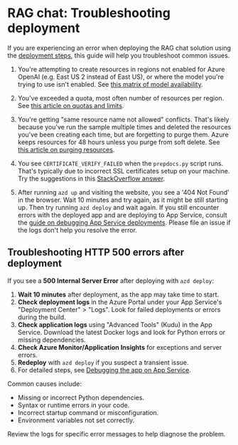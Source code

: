 # RAG chat: Troubleshooting deployment

If you are experiencing an error when deploying the RAG chat solution using the [deployment steps](../README.md#deploying), this guide will help you troubleshoot common issues.

1. You're attempting to create resources in regions not enabled for Azure OpenAI (e.g. East US 2 instead of East US), or where the model you're trying to use isn't enabled. See [this matrix of model availability](https://aka.ms/oai/models).

1. You've exceeded a quota, most often number of resources per region. See [this article on quotas and limits](https://aka.ms/oai/quotas).

1. You're getting "same resource name not allowed" conflicts. That's likely because you've run the sample multiple times and deleted the resources you've been creating each time, but are forgetting to purge them. Azure keeps resources for 48 hours unless you purge from soft delete. See [this article on purging resources](https://learn.microsoft.com/azure/cognitive-services/manage-resources?tabs=azure-portal#purge-a-deleted-resource).

1. You see `CERTIFICATE_VERIFY_FAILED` when the `prepdocs.py` script runs. That's typically due to incorrect SSL certificates setup on your machine. Try the suggestions in this [StackOverflow answer](https://stackoverflow.com/a/43855394).

1. After running `azd up` and visiting the website, you see a '404 Not Found' in the browser. Wait 10 minutes and try again, as it might be still starting up. Then try running `azd deploy` and wait again. If you still encounter errors with the deployed app and are deploying to App Service, consult the [guide on debugging App Service deployments](/docs/appservice.md). Please file an issue if the logs don't help you resolve the error.

## Troubleshooting HTTP 500 errors after deployment

If you see a **500 Internal Server Error** after deploying with `azd deploy`:

1. **Wait 10 minutes** after deployment, as the app may take time to start.
2. **Check deployment logs** in the Azure Portal under your App Service's "Deployment Center" > "Logs". Look for failed deployments or errors during the build.
3. **Check application logs** using "Advanced Tools" (Kudu) in the App Service. Download the latest Docker logs and look for Python errors or missing dependencies.
4. **Check Azure Monitor/Application Insights** for exceptions and server errors.
5. **Redeploy** with `azd deploy` if you suspect a transient issue.
6. For detailed steps, see [Debugging the app on App Service](appservice.md).

Common causes include:
- Missing or incorrect Python dependencies.
- Syntax or runtime errors in your code.
- Incorrect startup command or misconfiguration.
- Environment variables not set correctly.

Review the logs for specific error messages to help diagnose the problem.
